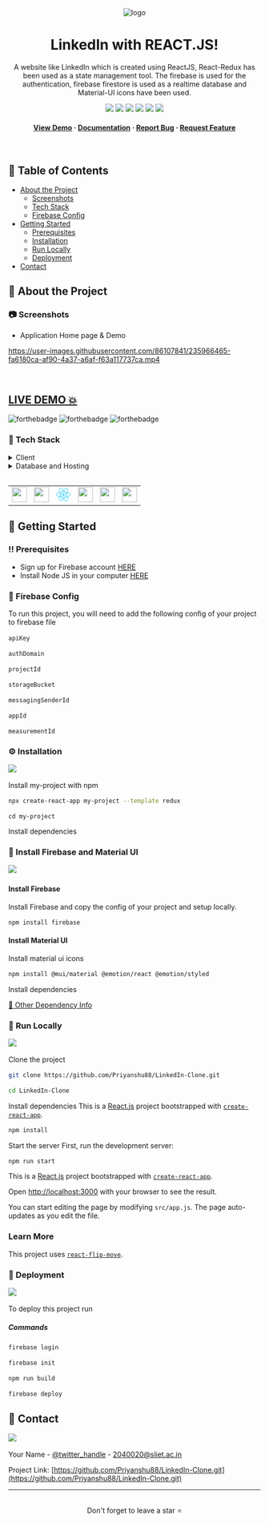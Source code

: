 <div align="center">

  <img src="https://myclouddoor.com/wp-content/uploads/2019/11/Linkedin-logo.png" alt="logo" width="200" height="auto" />

  <h1>LinkedIn with REACT.JS!</h1>

  <p>
A website like LinkedIn which is created using ReactJS, React-Redux has been used as a state management tool. The firebase is used for the authentication, firebase firestore is used as a realtime database and Material-UI icons have been used.
  </p>

<!-- Badges -->

<a href="https://linkedin-clone-ecb64.web.app/" target="_blank">![](https://img.shields.io/website-up-down-green-red/http/monip.org.svg)</a>
![](https://img.shields.io/badge/Maintained-Yes-indigo)
![](https://img.shields.io/github/forks/Priyanshu88/LinkedIn-Clone.svg)
![](https://img.shields.io/github/stars/Priyanshu88/LinkedIn-Clone.svg)
![](https://img.shields.io/github/issues/Priyanshu88/LinkedIn-Clone)
![](https://img.shields.io/github/last-commit/Priyanshu88/LinkedIn-Clone)

<h4>
    <a href="https://linkedin-clone-ecb64.web.app/">View Demo</a>
  <span> · </span>
    <a href="https://github.com/Priyanshu88/LinkedIn-Clone/blob/master/README.md">Documentation</a>
  <span> · </span>
    <a href="https://github.com/Priyanshu88/LinkedIn-Clone/issues">Report Bug</a>
  <span> · </span>
    <a href="https://github.com/Priyanshu88/LinkedIn-Clone/issues">Request Feature</a>
  </h4>
</div>

<br />

<!-- Table of Contents -->

## :notebook_with_decorative_cover: Table of Contents

- [About the Project](#star2-about-the-project)
  - [Screenshots](#camera-screenshots)
  - [Tech Stack](#space_invader-tech-stack)
  - [Firebase Config](#key-firebase-config)
- [Getting Started](#toolbox-getting-started)
  - [Prerequisites](#bangbang-prerequisites)
  - [Installation](#gear-installation)
  - [Run Locally](#running-run-locally)
  - [Deployment](#triangular_flag_on_post-deployment)
- [Contact](#handshake-contact)

<!-- About the Project -->

## :star2: About the Project

<!-- Screenshots -->

### :camera: Screenshots

- Application Home page & Demo


https://user-images.githubusercontent.com/86107841/235966465-fa6180ca-af90-4a37-a6af-f63a117737ca.mp4




<br />


## <a href="https://linkedin-clone-ecb64.web.app/" target="_blank">LIVE DEMO 💥</a>

![forthebadge](https://forthebadge.com/images/badges/built-with-love.svg)
![forthebadge](https://forthebadge.com/images/badges/for-you.svg)
![forthebadge](https://forthebadge.com/images/badges/powered-by-coffee.svg)

### :space_invader: Tech Stack

<details>
  <summary>Client</summary>
  <ul>
    <li><a href="https://developer.mozilla.org/en-US/docs/Web/CSS">CSS</li>
    <li><a href="https://react.dev/">React.js</a></li>
    <li><a href="https://react-redux.js.org/">React Redux</a></li>
    <li><a href="https://mui.com/material-ui/getting-started/overview/">Material UI</a></li>
  </ul>
</details>

<details>
  <summary>Database and Hosting</summary>
  <ul>
    <li><a href="https://firebase.google.com/">Firebase</a></li>
  </ul>
</details>

<br />

<table>
    <tr>
              <td>
<a href="#"><img src="https://th.bing.com/th/id/R.ec3e6e33fccfcd5a5740ca2bb84cd13c?rik=xuowG1doO%2bK1uw&riu=http%3a%2f%2fopencode.us%2fwp-content%2fuploads%2f2013%2f10%2fcss3_logo.png&ehk=%2bY%2fr752h%2bl2GqsHvJ4vFyGuAeQEBnPSgYPZ2cvDvRic%3d&risl=&pid=ImgRaw&r=0" alt="" width="30" height="30" /></a>
        </td> 
      <td>
<a href="#"><img src="https://www.freepnglogos.com/uploads/javascript-png/javascript-vector-logo-yellow-png-transparent-javascript-vector-12.png" alt="" width="30" height="30" /></a>
        </td>
        <td>
<a href="#"><img src="https://raw.githubusercontent.com/devicons/devicon/master/icons/react/react-original.svg" alt="" width="30" height="30" /></a>
        </td>
                        <td>
<a href="#"><img src="https://www.blog.plint-sites.nl/wordpress/wp-content/uploads/2016/11/redux-logo-768x694.png" alt="" width="30" height="30" /></a>
        </td>
          <td>
<a href="#"><img src="https://user-images.githubusercontent.com/86107841/225980120-628b73b6-5c90-48d7-bd5d-92858e781710.png" alt="" width="30" height="30" /></a>
        </td>
         <td>
<a href="#"><img src="https://user-images.githubusercontent.com/99184393/177784603-d69e9d02-721a-4bce-b9b3-949165d2edeb.png" alt="" width="30" height="30" /></a>
        </td>  
    </tr>
</table>

## :toolbox: Getting Started

### :bangbang: Prerequisites

- Sign up for Firebase account <a href='https://console.firebase.google.com/'>HERE</a>
- Install Node JS in your computer <a href='https://nodejs.org/en/'>HERE</a>

<!-- Env Variables -->

### :key: Firebase Config

To run this project, you will need to add the following config of your project to firebase file

`apiKey`

`authDomain`

`projectId`

`storageBucket`

`messagingSenderId`

`appId`

`measurementId`

### :gear: Installation

![](https://img.shields.io/badge/React-20232A?style=for-the-badge&logo=react&logoColor=61DAFB)

Install my-project with npm

```bash
npx create-react-app my-project --template redux
```

```
cd my-project
```

Install dependencies

### :test_tube: Install Firebase and Material UI

![](https://img.shields.io/badge/Material%20UI-007FFF?style=for-the-badge&logo=mui&logoColor=white)

#### Install Firebase

Install Firebase and copy the config of your project and setup locally.

```bash
npm install firebase
```
#### Install Material UI

Install material ui icons
```bash
npm install @mui/material @emotion/react @emotion/styled
```

Install dependencies

<a href="https://github.com/Priyanshu88/LinkedIn-Clone/blob/master/package.json" target="_blank">🔶 Other Dependency Info</a>

<!-- Run Locally -->

### :running: Run Locally

![](https://img.shields.io/badge/GIT-E44C30?style=for-the-badge&logo=git&logoColor=white)

Clone the project

```bash
git clone https://github.com/Priyanshu88/LinkedIn-Clone.git
```

```bash
cd LinkedIn-Clone
```

Install dependencies
This is a [React.js](https://react.dev/) project bootstrapped with [`create-react-app`](https://github.com/facebook/create-react-app).

```bash
npm install
```

Start the server
First, run the development server:

```bash
npm run start
```

This is a [React.js](https://react.dev/) project bootstrapped with [`create-react-app`](https://github.com/facebook/create-react-app).

Open [http://localhost:3000](http://localhost:3000) with your browser to see the result.

You can start editing the page by modifying `src/app.js`. The page auto-updates as you edit the file.

### Learn More

This project uses [`react-flip-move`](https://github.com/joshwcomeau/react-flip-move).


<!-- Deployment -->

### :triangular_flag_on_post: Deployment

![](https://img.shields.io/badge/firebase-ffca28?style=for-the-badge&logo=firebase&logoColor=black)

To deploy this project run

##### Commands
```bash
firebase login
```
```bash
firebase init
```
```bash
npm run build
```
```bash
firebase deploy
```

## :handshake: Contact

![](https://img.shields.io/badge/Gmail-D14836?style=for-the-badge&logo=gmail&logoColor=white)

Your Name - [@twitter_handle](https://twitter.com/Priyans75729802?s=09) - 2040020@sliet.ac.in

Project Link: [https://github.com/Priyanshu88/LinkedIn-Clone.git](https://github.com/Priyanshu88/LinkedIn-Clone.git)

<hr />
<br />

<div align="center">Don't forget to leave a star ⭐️</div>
